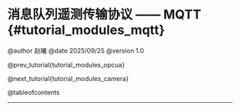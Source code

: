 消息队列遥测传输协议 —— MQTT {#tutorial_modules_mqtt}
============

@author 赵曦
@date 2025/09/25
@version 1.0

@prev_tutorial{tutorial_modules_opcua}

@next_tutorial{tutorial_modules_camera}

@tableofcontents

------
